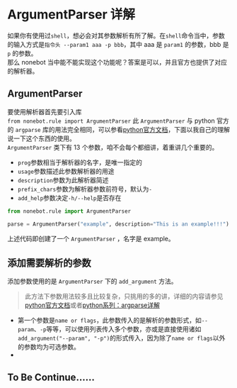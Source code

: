 # ArgumentParser 详解

如果你有使用过`shell`，想必会对其参数解析有所了解。在`shell`命令当中，参数的输入方式是`指令头 --param1 aaa -p bbb`，其中 aaa 是 `param1` 的参数，bbb 是 `p` 的参数。  
那么 nonebot 当中能不能实现这个功能呢？答案是可以，并且官方也提供了对应的解析器。

## ArgumentParser

要使用解析器首先要引入库  
`from nonebot.rule import ArgumentParser`
此 `ArgumentParser` 与 python 官方的 `argparse` 库的用法完全相同，可以参看[python官方文档](https://docs.python.org/3/library/argparse.html#argparse.ArgumentParser)，下面以我自己的理解说一下这个东西的使用。  
`ArgumentParser` 类下有 13 个参数，咱不会每个都细讲，着重讲几个重要的。

- `prog`参数相当于解析器的名字，是唯一指定的
- `usage`参数描述此参数解析器的用途
- `description`参数为此解析器简述
- `prefix_chars`参数为解析器参数前符号，默认为`-`
- `add_help`参数决定`-h/--help`是否存在

```python
from nonebot.rule import ArgumentParser

parse = ArgumentParser("example", description="This is an example!!!")
```
上述代码即创建了一个 `ArgumentParser` ，名字是 example。

## 添加需要解析的参数
添加参数使用的是 `ArgumentParser` 下的 `add_argument` 方法。  
> 此方法下参数用法较多且比较复杂，只挑用的多的讲，详细的内容请参见[python官方文档](https://docs.python.org/3/library/argparse.html#the-add-argument-method)或者[python系列：argparse详解](https://zhuanlan.zhihu.com/p/539331146)
- 第一个参数是`name or flags`，此参数传入的是解析的参数形式，如`--param`、`-p`等等，可以使用列表传入多个参数，亦或是直接使用诸如`add_argument("--param", "-p")`的形式传入，因为除了`name or flags`以外的参数均为可选参数。
- 

## To Be Continue......
